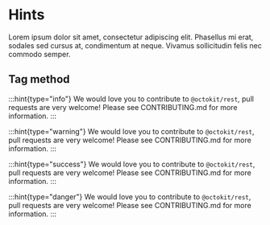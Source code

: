# Hints

Lorem ipsum dolor sit amet, consectetur adipiscing elit. Phasellus mi erat, sodales sed cursus at, condimentum at neque. Vivamus sollicitudin felis nec commodo semper.

## Tag method

:::hint{type="info"}
We would love you to contribute to `@octokit/rest`, pull requests are very welcome! Please see CONTRIBUTING.md for more information.
:::

:::hint{type="warning"}
We would love you to contribute to `@octokit/rest`, pull requests are very welcome! Please see CONTRIBUTING.md for more information.
:::

:::hint{type="success"}
We would love you to contribute to `@octokit/rest`, pull requests are very welcome! Please see CONTRIBUTING.md for more information.
:::

:::hint{type="danger"}
We would love you to contribute to `@octokit/rest`, pull requests are very welcome! Please see CONTRIBUTING.md for more information.
:::

